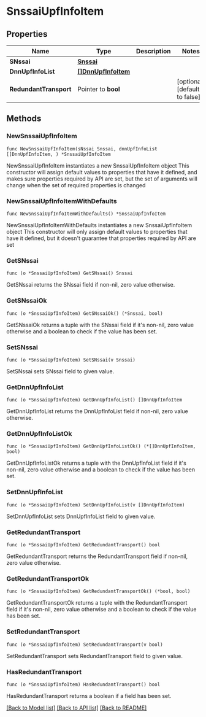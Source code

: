 # SnssaiUpfInfoItem

## Properties

Name | Type | Description | Notes
------------ | ------------- | ------------- | -------------
**SNssai** | [**Snssai**](Snssai.md) |  | 
**DnnUpfInfoList** | [**[]DnnUpfInfoItem**](DnnUpfInfoItem.md) |  | 
**RedundantTransport** | Pointer to **bool** |  | [optional] [default to false]

## Methods

### NewSnssaiUpfInfoItem

`func NewSnssaiUpfInfoItem(sNssai Snssai, dnnUpfInfoList []DnnUpfInfoItem, ) *SnssaiUpfInfoItem`

NewSnssaiUpfInfoItem instantiates a new SnssaiUpfInfoItem object
This constructor will assign default values to properties that have it defined,
and makes sure properties required by API are set, but the set of arguments
will change when the set of required properties is changed

### NewSnssaiUpfInfoItemWithDefaults

`func NewSnssaiUpfInfoItemWithDefaults() *SnssaiUpfInfoItem`

NewSnssaiUpfInfoItemWithDefaults instantiates a new SnssaiUpfInfoItem object
This constructor will only assign default values to properties that have it defined,
but it doesn't guarantee that properties required by API are set

### GetSNssai

`func (o *SnssaiUpfInfoItem) GetSNssai() Snssai`

GetSNssai returns the SNssai field if non-nil, zero value otherwise.

### GetSNssaiOk

`func (o *SnssaiUpfInfoItem) GetSNssaiOk() (*Snssai, bool)`

GetSNssaiOk returns a tuple with the SNssai field if it's non-nil, zero value otherwise
and a boolean to check if the value has been set.

### SetSNssai

`func (o *SnssaiUpfInfoItem) SetSNssai(v Snssai)`

SetSNssai sets SNssai field to given value.


### GetDnnUpfInfoList

`func (o *SnssaiUpfInfoItem) GetDnnUpfInfoList() []DnnUpfInfoItem`

GetDnnUpfInfoList returns the DnnUpfInfoList field if non-nil, zero value otherwise.

### GetDnnUpfInfoListOk

`func (o *SnssaiUpfInfoItem) GetDnnUpfInfoListOk() (*[]DnnUpfInfoItem, bool)`

GetDnnUpfInfoListOk returns a tuple with the DnnUpfInfoList field if it's non-nil, zero value otherwise
and a boolean to check if the value has been set.

### SetDnnUpfInfoList

`func (o *SnssaiUpfInfoItem) SetDnnUpfInfoList(v []DnnUpfInfoItem)`

SetDnnUpfInfoList sets DnnUpfInfoList field to given value.


### GetRedundantTransport

`func (o *SnssaiUpfInfoItem) GetRedundantTransport() bool`

GetRedundantTransport returns the RedundantTransport field if non-nil, zero value otherwise.

### GetRedundantTransportOk

`func (o *SnssaiUpfInfoItem) GetRedundantTransportOk() (*bool, bool)`

GetRedundantTransportOk returns a tuple with the RedundantTransport field if it's non-nil, zero value otherwise
and a boolean to check if the value has been set.

### SetRedundantTransport

`func (o *SnssaiUpfInfoItem) SetRedundantTransport(v bool)`

SetRedundantTransport sets RedundantTransport field to given value.

### HasRedundantTransport

`func (o *SnssaiUpfInfoItem) HasRedundantTransport() bool`

HasRedundantTransport returns a boolean if a field has been set.


[[Back to Model list]](../README.md#documentation-for-models) [[Back to API list]](../README.md#documentation-for-api-endpoints) [[Back to README]](../README.md)


